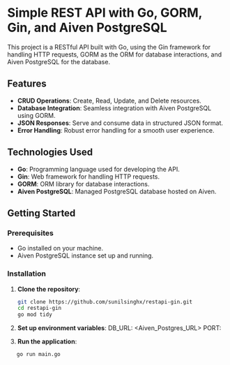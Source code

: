 # Simple REST API with Go, GORM, Gin, and Aiven PostgreSQL

This project is a RESTful API built with Go, using the Gin framework for handling HTTP requests, GORM as the ORM for database interactions, and Aiven PostgreSQL for the database.

## Features

- **CRUD Operations**: Create, Read, Update, and Delete resources.
- **Database Integration**: Seamless integration with Aiven PostgreSQL using GORM.
- **JSON Responses**: Serve and consume data in structured JSON format.
- **Error Handling**: Robust error handling for a smooth user experience.

## Technologies Used

- **Go**: Programming language used for developing the API.
- **Gin**: Web framework for handling HTTP requests.
- **GORM**: ORM library for database interactions.
- **Aiven PostgreSQL**: Managed PostgreSQL database hosted on Aiven.

## Getting Started

### Prerequisites

- Go installed on your machine.
- Aiven PostgreSQL instance set up and running.

### Installation

1. **Clone the repository**:
   ```sh
   git clone https://github.com/sunilsinghx/restapi-gin.git
   cd restapi-gin
   go mod tidy
   ```
2. **Set up environment variables**:
    DB_URL: <Aiven_Postgres_URL>
    PORT: <Port>

3. **Run the application**:
```sh
   go run main.go

   
    

